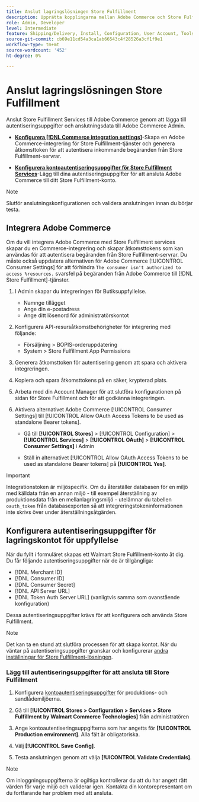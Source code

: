 ```yaml
---
title: Anslut lagringslösningen Store Fulfillment
description: Upprätta kopplingarna mellan Adobe Commerce och Store Fulfillment-lösningen. Skapa och auktorisera en Adobe Commerce-integrering och lägg till autentiseringsuppgifterna för Store Fulfillment-kontot i Adobe Commerce tjänstkonfiguration.
role: Admin, Developer
level: Intermediate
feature: Shipping/Delivery, Install, Configuration, User Account, Tools and External Services
source-git-commit: cb69e11cd54a3ca1ab66543c4f28526a3cf1f9e1
workflow-type: tm+mt
source-wordcount: '452'
ht-degree: 0%

---
```


# Anslut lagringslösningen Store Fulfillment

Anslut Store Fulfillment Services till Adobe Commerce genom att lägga till autentiseringsuppgifter och anslutningsdata till Adobe Commerce Admin.

- **[Konfigurera [!DNL Commerce integration settings]](#create-an-adobe-commerce-integration)**-Skapa en Adobe Commerce-integrering för Store Fulfillment-tjänster och generera åtkomsttoken för att autentisera inkommande begäranden från Store Fulfillment-servrar.

- **[Konfigurera kontoautentiseringsuppgifter för Store Fulfillment Services](#configure-store-fulfillment-account-credentials)**-Lägg till dina autentiseringsuppgifter för att ansluta Adobe Commerce till ditt Store Fulfillment-konto.

>[!NOTE]
>
>Slutför anslutningskonfigurationen och validera anslutningen innan du börjar testa.

## Integrera Adobe Commerce

Om du vill integrera Adobe Commerce med Store Fulfillment services skapar du en Commerce-integrering och skapar åtkomsttokens som kan användas för att autentisera begäranden från Store Fulfillment-servrar. Du måste också uppdatera alternativen för Adobe Commerce [!UICONTROL Consumer Settings] för att förhindra `The consumer isn't authorized to access %resources.` svarsfel på begäranden från Adobe Commerce till [!DNL Store Fulfillment]-tjänster.

1. I Admin skapar du integreringen för Butiksuppfyllelse.

   - Namnge tillägget
   - Ange din e-postadress
   - Ange ditt lösenord för administratörskontot

1. Konfigurera API-resursåtkomstbehörigheter för integrering med följande:

   - Försäljning > BOPIS-orderuppdatering
   - System > Store Fulfillment App Permissions

1. Generera åtkomsttoken för autentisering genom att spara och aktivera integreringen.

1. Kopiera och spara åtkomsttokens på en säker, krypterad plats.

1. Arbeta med din Account Manager för att slutföra konfigurationen på sidan för Store Fulfillment och för att godkänna integreringen.

1. Aktivera alternativet Adobe Commerce [!UICONTROL Consumer Settings] till [!UICONTROL Allow OAuth Access Tokens to be used as standalone Bearer tokens].

   - Gå till **[!UICONTROL Stores]** > [!UICONTROL Configuration] > **[!UICONTROL Services]** > **[!UICONTROL OAuth]** > **[!UICONTROL Consumer Settings]** i Admin

   - Ställ in alternativet [!UICONTROL Allow OAuth Access Tokens to be used as standalone Bearer tokens] på **[!UICONTROL Yes]**.

>[!IMPORTANT]
>
> Integrationstoken är miljöspecifik. Om du återställer databasen för en miljö med källdata från en annan miljö - till exempel återställning av produktionsdata från en mellanlagringsmiljö - utelämnar du tabellen `oauth_token` från databasexporten så att integreringstokeninformationen inte skrivs över under återställningsåtgärden.


## Konfigurera autentiseringsuppgifter för lagringskontot för uppfyllelse

När du fyllt i formuläret skapas ett Walmart Store Fulfillment-konto åt dig. Du får följande autentiseringsuppgifter när de är tillgängliga:

- [!DNL Merchant ID]
- [!DNL Consumer ID]
- [!DNL Consumer Secret]
- [!DNL API Server URL]
- [!DNL Token Auth Server URL] (vanligtvis samma som ovanstående konfiguration)

Dessa autentiseringsuppgifter krävs för att konfigurera och använda Store Fulfillment.

>[!NOTE]
>
>Det kan ta en stund att slutföra processen för att skapa kontot. När du väntar på autentiseringsuppgifter granskar och konfigurerar [andra inställningar för Store Fulfillment-lösningen](service-config-settings-overview.md).

### Lägg till autentiseringsuppgifter för att ansluta till Store Fulfillment

1. Konfigurera [kontoautentiseringsuppgifter](enable-general.md) för produktions- och sandlådemiljöerna.

1. Gå till **[!UICONTROL Stores > Configuration > Services > Store Fulfillment by Walmart Commerce Technologies]** från administratören

1. Ange kontoautentiseringsuppgifterna som har angetts för **[!UICONTROL Production environment]**. Alla fält är obligatoriska.

1. Välj **[!UICONTROL Save Config]**.

1. Testa anslutningen genom att välja **[!UICONTROL Validate Credentials]**.

>[!NOTE]
>
>Om inloggningsuppgifterna är ogiltiga kontrollerar du att du har angett rätt värden för varje miljö och validerar igen. Kontakta din kontorepresentant om du fortfarande har problem med att ansluta.
